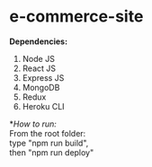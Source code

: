 # e-commerce-site
**Dependencies:**  
1. Node JS  
2. React JS  
3. Express JS  
4. MongoDB  
5. Redux  
6. Heroku CLI  

**How to run:*  
From the root folder:  
type "npm run build",  
then "npm run deploy"  
